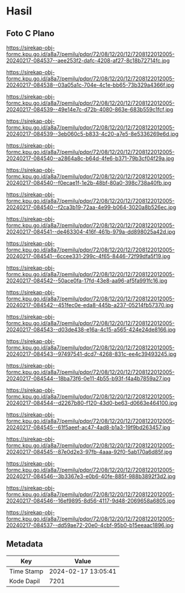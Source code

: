 # Hasil

## Foto C Plano

https://sirekap-obj-formc.kpu.go.id/a8a7/pemilu/pdpr/72/08/12/20/12/7208122012005-20240217-084537--aee253f2-dafc-4208-af27-8c18b72714fc.jpg

https://sirekap-obj-formc.kpu.go.id/a8a7/pemilu/pdpr/72/08/12/20/12/7208122012005-20240217-084538--03a05a1c-704e-4c1e-bb65-73b329a4366f.jpg

https://sirekap-obj-formc.kpu.go.id/a8a7/pemilu/pdpr/72/08/12/20/12/7208122012005-20240217-084539--49e14e7c-d72b-4080-863e-683b559c1fcf.jpg

https://sirekap-obj-formc.kpu.go.id/a8a7/pemilu/pdpr/72/08/12/20/12/7208122012005-20240217-084539--3eb060c5-b833-4c20-a7e5-8e5336269e6d.jpg

https://sirekap-obj-formc.kpu.go.id/a8a7/pemilu/pdpr/72/08/12/20/12/7208122012005-20240217-084540--a2864a8c-b64d-4fe6-b371-79b3cf04f29a.jpg

https://sirekap-obj-formc.kpu.go.id/a8a7/pemilu/pdpr/72/08/12/20/12/7208122012005-20240217-084540--f0ecae1f-1e2b-48bf-80a0-398c738a40fb.jpg

https://sirekap-obj-formc.kpu.go.id/a8a7/pemilu/pdpr/72/08/12/20/12/7208122012005-20240217-084540--f2ca3b19-72aa-4e99-b064-3020a8b526ec.jpg

https://sirekap-obj-formc.kpu.go.id/a8a7/pemilu/pdpr/72/08/12/20/12/7208122012005-20240217-084541--de463304-416f-461b-979a-dd898025a42d.jpg

https://sirekap-obj-formc.kpu.go.id/a8a7/pemilu/pdpr/72/08/12/20/12/7208122012005-20240217-084541--6ccee331-299c-4f65-8446-72f99dfa5f19.jpg

https://sirekap-obj-formc.kpu.go.id/a8a7/pemilu/pdpr/72/08/12/20/12/7208122012005-20240217-084542--50ace0fa-17fd-43e8-aa96-af5fa991fc16.jpg

https://sirekap-obj-formc.kpu.go.id/a8a7/pemilu/pdpr/72/08/12/20/12/7208122012005-20240217-084542--451fec0e-eda8-445b-a237-05214fb57370.jpg

https://sirekap-obj-formc.kpu.go.id/a8a7/pemilu/pdpr/72/08/12/20/12/7208122012005-20240217-084543--d03de438-e16a-4c15-a565-424e24de8166.jpg

https://sirekap-obj-formc.kpu.go.id/a8a7/pemilu/pdpr/72/08/12/20/12/7208122012005-20240217-084543--97497541-dcd7-4268-831c-ee4c39493245.jpg

https://sirekap-obj-formc.kpu.go.id/a8a7/pemilu/pdpr/72/08/12/20/12/7208122012005-20240217-084544--18ba73f6-0e11-4b55-b93f-f4a4b7859a27.jpg

https://sirekap-obj-formc.kpu.go.id/a8a7/pemilu/pdpr/72/08/12/20/12/7208122012005-20240217-084544--d2267b80-f120-43d0-be63-d0663e464100.jpg

https://sirekap-obj-formc.kpu.go.id/a8a7/pemilu/pdpr/72/08/12/20/12/7208122012005-20240217-084545--61f5aeef-ac47-4ad8-b1a3-19f9bd263457.jpg

https://sirekap-obj-formc.kpu.go.id/a8a7/pemilu/pdpr/72/08/12/20/12/7208122012005-20240217-084545--87e0d2e3-97fb-4aaa-92f0-5ab170a6d85f.jpg

https://sirekap-obj-formc.kpu.go.id/a8a7/pemilu/pdpr/72/08/12/20/12/7208122012005-20240217-084546--3b3367e3-e0b6-40fe-885f-988b3892f3d2.jpg

https://sirekap-obj-formc.kpu.go.id/a8a7/pemilu/pdpr/72/08/12/20/12/7208122012005-20240217-084546--16ef9895-8d56-4117-9d48-2069658a6805.jpg

https://sirekap-obj-formc.kpu.go.id/a8a7/pemilu/pdpr/72/08/12/20/12/7208122012005-20240217-084537--dd59ae72-20e0-4cbf-95b0-b15eeaac1896.jpg


## Metadata

| Key        | Value               |
| ---------- | ------------------- |
| Time Stamp | 2024-02-17 13:05:41 |
| Kode Dapil | 7201                |



